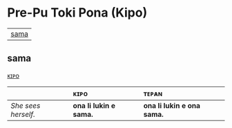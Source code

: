 # Pre-Pu Toki Pona (Kipo)

| |
|:-|
| [sama](#sama) |

## sama

[ᴋɪᴘᴏ](#https://tpnimi.blogspot.com/p/nimi-sama-s-w.html)

| | ᴋɪᴘᴏ | ᴛᴇᴘᴀɴ |
|:-|:-|:-|
| *She sees herself.* | **ona li lukin e sama.** | **ona li lukin e ona sama.** |
